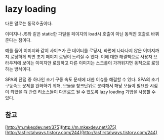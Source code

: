# lazy loading

다른 말로는 동적호출이다.

이미지나 JS와 같은 static한 파일을 페이지의 load시 호출이 아닌 동적인 호출로 바꿔준다는 점이다.

예를 들어 이미지와 같이 사이즈가 큰 데이터를 로딩시, 화면에 나타나지 않은 이미지까지 로딩하게 되면 초기 페이지 로딩이 느려질 수 있다. 이에 대한 해결책으로 사용자 브라우저에 보이는 이미지만 로딩하고 다른 이미지는 스크롤이 가까워지면 동적으로 로딩하는 방식이다.

SPA의 단점 중 하나인 초기 구동 속도 문제에 대한 이슈를 해결할 수 있다.
SPA의 초기 구동속도 문제를 완화하기 위해, 모듈을 청크단위로 분리해서 해당 모듈이 필요한 시점이 되었을 떄 관련 리소스들이 다운로드 될 수 있도록 lazy loading 기법을 사용할 수 있다.


## 참고

[http://m.mkexdev.net/375](http://m.mkexdev.net/375)
[http://asfirstalways.tistory.com/244](http://asfirstalways.tistory.com/244)

